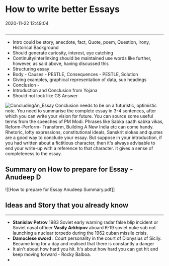 
# How to write better Essays
2020-11-22 12:49:04
```toc
```
---


-   Intro could be story, anecdote, fact, Quote, poem, Question, Irony, Historical Background
-   Should generate curiosity, interest, eye catching
-   Continuity/interlinking should be maintained use words like further, however, as said above, having discussed this
-   Structuring essay
-   Body - Causes - PESTLE, Consequences - PESTLE, Solution
-   Giving examples, graphical representation of data, sub headings
-   Conclusion -
-   Introduction and Conclusion from Yojana
-   Should not look like GS Answer


![ConcludingÄn_Essay Conclusion needs to be on a futuristic, optimistic note. You need to summarise the complete essay in 3-4 sentences, after which you can write your vision for future. You can source some useful terms from the speeches of PM Modi. Phrases like Sabka saath sabka vikas, Reform-Perform- Transform, Building A New India etc can come handy. Rhetoric, lofty expressions, constitutional ideals, Sanskrit slokas and quotes are a good way to conclude your essay. But suppose in your introduction, if you had written about a fictitious character, then it's always advisable to end your write-up with a reference to that character. It gives a sense of completeness to the essay. ](Things-to-keep-in-Mind-image1-23165346.png)

## Summary on How to prepare for Essay - Anudeep D

![[How to prepare for Essay Anudeep Summary.pdf]]


## Ideas and Story that you already know
---

- **Stanislav Petrov** 1983 Soviet early warning radar false blip incident or Soviet naval officer **Vasily Arkhipov** aboard K-19 soviet nuke sub not launching a nuclear torpedo during the 1962 cuban missile crisis.
- **Damoclese sword** : Court personality in the court of Dionysius of Sicily. Became king for a day and realised that there is constantly a danger 
- It ain't about how hard you hit. It's about how hard you can get hit and keep moving forward - Rocky Balboa.
- 
